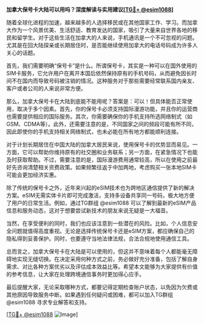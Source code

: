 **加拿大保号卡大陆可以用吗？深度解读与实用建议[[TG💪+ @esim1088](https://t.me/s/esim1088)]**

随着全球化进程的加速，越来越多的人选择移民或在其他国家工作、学习。而加拿大作为一个风景优美、生活舒适、教育发达的国家，吸引了大量来自世界各地的移民和留学生。对于这些生活在加拿大的人来说，手机通讯是一个不可忽视的问题。尤其是在回大陆探亲或长期居住时，是否能继续使用加拿大的电话号码成为许多人关心的话题。

首先，我们需要明确“保号卡”是什么。所谓保号卡，其实是一种可以在国外使用的SIM卡服务，它允许用户在离开本国后依然保持原有的手机号码，从而避免因长时间不在国内而导致号码被注销的情况。这种服务对于那些需要经常联系国内亲友、客户或者公司的人来说非常方便。

那么，加拿大保号卡在大陆到底能不能用呢？答案是：可以！但具体能否正常使用，取决于多个因素。首先，你的保号卡必须支持国际漫游功能，并且你的运营商也需要提供相应的国际服务。其次，你需要确保你的手机支持所选网络制式（如GSM、CDMA等）。此外，还需要注意的是，不同国家之间的频段可能有所不同，因此即使你的手机支持相关网络制式，也未必能在所有地方都能顺利连接。

对于计划长期居住在中国大陆的加拿大居民来说，使用保号卡的优势显而易见。一方面，它可以帮助你维持原有的社交圈和业务联系；另一方面，在紧急情况下也能及时获取帮助。不过，需要注意的是，国际漫游费用通常较高，所以在使用之前最好先咨询清楚相关资费政策。如果频繁往返于中加两地，考虑购买一张本地SIM卡可能会更加经济实惠。

除了传统的保号卡之外，近年来兴起的eSIM技术也为跨地区通信提供了新的解决方案。eSIM无需实体卡片即可完成激活，支持多设备共享同一号码，极大地方便了用户的日常生活。例如，通过TG群组 @esim1088 可以了解到最新的eSIM产品信息和服务动态，这对于想要尝试新技术的朋友来说无疑是一大福音。

当然，在享受便利的同时，我们也应该注意到一些潜在的风险。比如，个人信息安全问题就值得高度重视。无论是选择传统保号卡还是eSIM方案，都应确保自己的隐私得到妥善保护。同时，也要遵守当地法律法规，合法合规地使用通信工具。

总而言之，加拿大保号卡在大陆是可以使用的，但这并不意味着每个人都能毫无障碍地实现无缝切换。在决定采用何种方式之前，务必做好充分准备，包括了解自身需求、对比各种方案优劣以及评估成本效益比等。希望本文能够为大家提供有价值的参考信息，让大家在处理跨境通信事务时更加得心应手。

最后提醒大家，无论采取哪种方式，都要记得定期检查账户状态，以免因为欠费或其他原因导致服务中断。如果遇到任何疑问或困难，都可以加入TG群组 @esim1088 寻求专业解答和支持。

[[TG💪+ @esim1088](https://t.me/s/esim1088) ![Image](https://i.postimg.cc/4NQfJmqS/Snipaste-2025-05-13-00-14-12.png)]